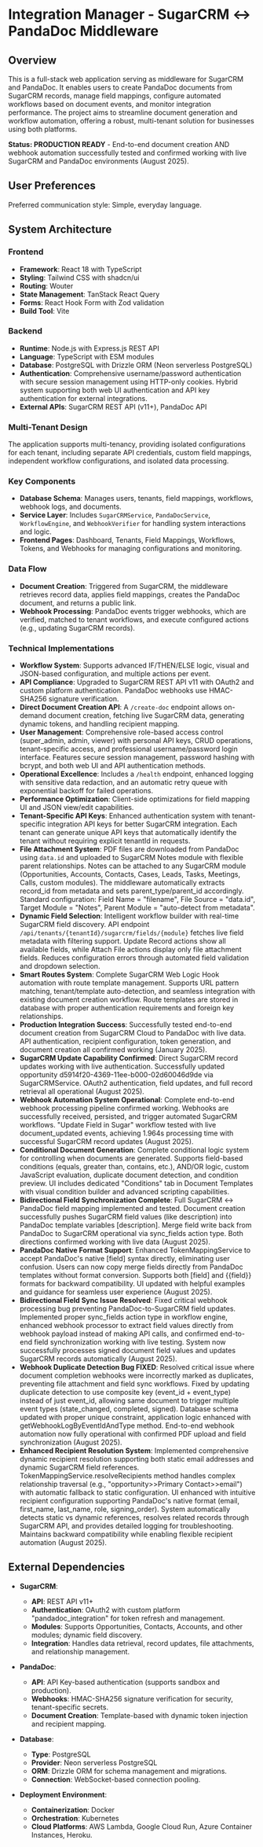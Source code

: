 # Integration Manager - SugarCRM ↔ PandaDoc Middleware

## Overview

This is a full-stack web application serving as middleware for SugarCRM and PandaDoc. It enables users to create PandaDoc documents from SugarCRM records, manage field mappings, configure automated workflows based on document events, and monitor integration performance. The project aims to streamline document generation and workflow automation, offering a robust, multi-tenant solution for businesses using both platforms.

**Status: PRODUCTION READY** - End-to-end document creation AND webhook automation successfully tested and confirmed working with live SugarCRM and PandaDoc environments (August 2025).

## User Preferences

Preferred communication style: Simple, everyday language.

## System Architecture

### Frontend
- **Framework**: React 18 with TypeScript
- **Styling**: Tailwind CSS with shadcn/ui
- **Routing**: Wouter
- **State Management**: TanStack React Query
- **Forms**: React Hook Form with Zod validation
- **Build Tool**: Vite

### Backend
- **Runtime**: Node.js with Express.js REST API
- **Language**: TypeScript with ESM modules
- **Database**: PostgreSQL with Drizzle ORM (Neon serverless PostgreSQL)
- **Authentication**: Comprehensive username/password authentication with secure session management using HTTP-only cookies. Hybrid system supporting both web UI authentication and API key authentication for external integrations.
- **External APIs**: SugarCRM REST API (v11+), PandaDoc API

### Multi-Tenant Design
The application supports multi-tenancy, providing isolated configurations for each tenant, including separate API credentials, custom field mappings, independent workflow configurations, and isolated data processing.

### Key Components
- **Database Schema**: Manages users, tenants, field mappings, workflows, webhook logs, and documents.
- **Service Layer**: Includes `SugarCRMService`, `PandaDocService`, `WorkflowEngine`, and `WebhookVerifier` for handling system interactions and logic.
- **Frontend Pages**: Dashboard, Tenants, Field Mappings, Workflows, Tokens, and Webhooks for managing configurations and monitoring.

### Data Flow
- **Document Creation**: Triggered from SugarCRM, the middleware retrieves record data, applies field mappings, creates the PandaDoc document, and returns a public link.
- **Webhook Processing**: PandaDoc events trigger webhooks, which are verified, matched to tenant workflows, and execute configured actions (e.g., updating SugarCRM records).

### Technical Implementations
- **Workflow System**: Supports advanced IF/THEN/ELSE logic, visual and JSON-based configuration, and multiple actions per event.
- **API Compliance**: Upgraded to SugarCRM REST API v11 with OAuth2 and custom platform authentication. PandaDoc webhooks use HMAC-SHA256 signature verification.
- **Direct Document Creation API**: A `/create-doc` endpoint allows on-demand document creation, fetching live SugarCRM data, generating dynamic tokens, and handling recipient mapping.
- **User Management**: Comprehensive role-based access control (super_admin, admin, viewer) with personal API keys, CRUD operations, tenant-specific access, and professional username/password login interface. Features secure session management, password hashing with bcrypt, and both web UI and API authentication methods.
- **Operational Excellence**: Includes a `/health` endpoint, enhanced logging with sensitive data redaction, and an automatic retry queue with exponential backoff for failed operations.
- **Performance Optimization**: Client-side optimizations for field mapping UI and JSON view/edit capabilities.
- **Tenant-Specific API Keys**: Enhanced authentication system with tenant-specific integration API keys for better SugarCRM integration. Each tenant can generate unique API keys that automatically identify the tenant without requiring explicit tenantId in requests.
- **File Attachment System**: PDF files are downloaded from PandaDoc using `data.id` and uploaded to SugarCRM Notes module with flexible parent relationships. Notes can be attached to any SugarCRM module (Opportunities, Accounts, Contacts, Cases, Leads, Tasks, Meetings, Calls, custom modules). The middleware automatically extracts record_id from metadata and sets parent_type/parent_id accordingly. Standard configuration: Field Name = "filename", File Source = "data.id", Target Module = "Notes", Parent Module = "auto-detect from metadata".
- **Dynamic Field Selection**: Intelligent workflow builder with real-time SugarCRM field discovery. API endpoint `/api/tenants/{tenantId}/sugarcrm/fields/{module}` fetches live field metadata with filtering support. Update Record actions show all available fields, while Attach File actions display only file attachment fields. Reduces configuration errors through automated field validation and dropdown selection.
- **Smart Routes System**: Complete SugarCRM Web Logic Hook automation with route template management. Supports URL pattern matching, tenant/template auto-detection, and seamless integration with existing document creation workflow. Route templates are stored in database with proper authentication requirements and foreign key relationships.
- **Production Integration Success**: Successfully tested end-to-end document creation from SugarCRM Cloud to PandaDoc with live data. API authentication, recipient configuration, token generation, and document creation all confirmed working (January 2025).
- **SugarCRM Update Capability Confirmed**: Direct SugarCRM record updates working with live authentication. Successfully updated opportunity d5914f20-4369-11ee-b000-02d60046d9de via SugarCRMService. OAuth2 authentication, field updates, and full record retrieval all operational (August 2025).
- **Webhook Automation System Operational**: Complete end-to-end webhook processing pipeline confirmed working. Webhooks are successfully received, persisted, and trigger automated SugarCRM workflows. "Update Field in Sugar" workflow tested with live document_updated events, achieving 1.964s processing time with successful SugarCRM record updates (August 2025).
- **Conditional Document Generation**: Complete conditional logic system for controlling when documents are generated. Supports field-based conditions (equals, greater than, contains, etc.), AND/OR logic, custom JavaScript evaluation, duplicate document detection, and condition preview. UI includes dedicated "Conditions" tab in Document Templates with visual condition builder and advanced scripting capabilities.
- **Bidirectional Field Synchronization Complete**: Full SugarCRM ↔ PandaDoc field mapping implemented and tested. Document creation successfully pushes SugarCRM field values (like description) into PandaDoc template variables [description]. Merge field write back from PandaDoc to SugarCRM operational via sync_fields action type. Both directions confirmed working with live data (August 2025).
- **PandaDoc Native Format Support**: Enhanced TokenMappingService to accept PandaDoc's native [field] syntax directly, eliminating user confusion. Users can now copy merge fields directly from PandaDoc templates without format conversion. Supports both [field] and {{field}} formats for backward compatibility. UI updated with helpful examples and guidance for seamless user experience (August 2025).
- **Bidirectional Field Sync Issue Resolved**: Fixed critical webhook processing bug preventing PandaDoc-to-SugarCRM field updates. Implemented proper sync_fields action type in workflow engine, enhanced webhook processor to extract field values directly from webhook payload instead of making API calls, and confirmed end-to-end field synchronization working with live testing. System now successfully processes signed document field values and updates SugarCRM records automatically (August 2025).
- **Webhook Duplicate Detection Bug FIXED**: Resolved critical issue where document completion webhooks were incorrectly marked as duplicates, preventing file attachment and field sync workflows. Fixed by updating duplicate detection to use composite key (event_id + event_type) instead of just event_id, allowing same document to trigger multiple event types (state_changed, completed, signed). Database schema updated with proper unique constraint, application logic enhanced with getWebhookLogByEventIdAndType method. End-to-end webhook automation now fully operational with confirmed PDF upload and field synchronization (August 2025).
- **Enhanced Recipient Resolution System**: Implemented comprehensive dynamic recipient resolution supporting both static email addresses and dynamic SugarCRM field references. TokenMappingService.resolveRecipients method handles complex relationship traversal (e.g., "opportunity>>Primary Contact>>email") with automatic fallback to static configuration. UI enhanced with intuitive recipient configuration supporting PandaDoc's native format (email, first_name, last_name, role, signing_order). System automatically detects static vs dynamic references, resolves related records through SugarCRM API, and provides detailed logging for troubleshooting. Maintains backward compatibility while enabling flexible recipient automation (August 2025).

## External Dependencies

- **SugarCRM**:
    - **API**: REST API v11+
    - **Authentication**: OAuth2 with custom platform "pandadoc_integration" for token refresh and management.
    - **Modules**: Supports Opportunities, Contacts, Accounts, and other modules; dynamic field discovery.
    - **Integration**: Handles data retrieval, record updates, file attachments, and relationship management.

- **PandaDoc**:
    - **API**: API Key-based authentication (supports sandbox and production).
    - **Webhooks**: HMAC-SHA256 signature verification for security, tenant-specific secrets.
    - **Document Creation**: Template-based with dynamic token injection and recipient mapping.

- **Database**:
    - **Type**: PostgreSQL
    - **Provider**: Neon serverless PostgreSQL
    - **ORM**: Drizzle ORM for schema management and migrations.
    - **Connection**: WebSocket-based connection pooling.

- **Deployment Environment**:
    - **Containerization**: Docker
    - **Orchestration**: Kubernetes
    - **Cloud Platforms**: AWS Lambda, Google Cloud Run, Azure Container Instances, Heroku.